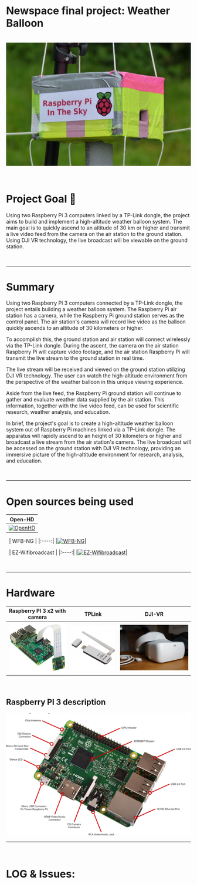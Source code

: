 # Newspace final project: Weather Balloon

&nbsp;
![](./pic/P1040569-1024x682.jpg)


$~~~~~~~~~~~$
# **Project Goal 🎯** 

Using two Raspberry Pi 3 computers linked by a TP-Link dongle, the project aims to build and implement a high-altitude weather balloon system. The main goal is to quickly ascend to an altitude of 30 km or higher and transmit a live video feed from the camera on the air station to the ground station. Using DJI VR technology, the live broadcast will be viewable on the ground station.



&nbsp;

-----
# **Summary**


Using two Raspberry Pi 3 computers connected by a TP-Link dongle, the project entails building a weather balloon system. The Raspberry Pi air station has a camera, while the Raspberry Pi ground station serves as the control panel. The air station's camera will record live video as the balloon quickly ascends to an altitude of 30 kilometers or higher.

To accomplish this, the ground station and air station will connect wirelessly via the TP-Link dongle. During the ascent, the camera on the air station Raspberry Pi will capture video footage, and the air station Raspberry Pi will transmit the live stream to the ground station in real time.

The live stream will be received and viewed on the ground station utilizing DJI VR technology. The user can watch the high-altitude environment from the perspective of the weather balloon in this unique viewing experience.

Aside from the live feed, the Raspberry Pi ground station will continue to gather and evaluate weather data supplied by the air station. This information, together with the live video feed, can be used for scientific research, weather analysis, and education.

In brief, the project's goal is to create a high-altitude weather balloon system out of Raspberry Pi machines linked via a TP-Link dongle. The apparatus will rapidly ascend to an height of 30 kilometers or higher and broadcast a live stream from the air station's camera. The live broadcast will be accessed on the ground station with DJI VR technology, providing an immersive picture of the high-altitude environment for research, analysis, and education.

$~~~~$

----
# Open sources being used


| Open-HD   |
|:----:|
|[![OpenHD](https://github.com/OpenHD/OpenHD/blob/2.3-evo/wiki-content/Open.HD%20Logo%20Splashscreen/Plain_OpenHD_Logo.jpg?raw=true)](https://github.com/OpenHD/OpenHD)|

&nbsp;
|  WFB-NG  |
|:----:|
|[![WFB-NG](https://github.com/svpcom/wfb-ng/blob/master/doc/logo-big.png?raw=true)](https://github.com/svpcom/wfb-ng)|

&nbsp;
| EZ-Wifibroadcast  |
|:----:|
|[![EZ-Wifibroadcast](https://raw.githubusercontent.com/richardbmx/EZ-WifiBroadcast/develop/logo115.png)](https://github.com/rodizio1/EZ-WifiBroadcast)|

 


&nbsp;

----
# Hardware



| Raspberry PI 3 x2 with camera| TPLink| DJI-VR
|:----:|:----:| :----:|
|![](./pic/Raspberry-Pi-3-with-camera-module.png)|![](./pic/giant_218539.jpg)| ![](./pic/dji-goggles-vr-brille-fast-neu.jpg)|

&nbsp;
##  Raspberry PI 3 description

![](./pic/Raspberry_Pi_3_Large.jpg)



------------------


&nbsp;
# LOG & Issues:




















